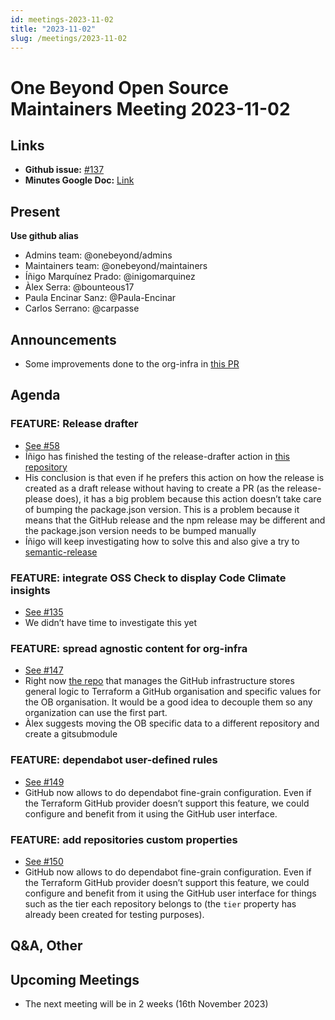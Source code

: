 ```yaml
---
id: meetings-2023-11-02
title: "2023-11-02"
slug: /meetings/2023-11-02
---
```


# One Beyond Open Source Maintainers Meeting 2023-11-02

## Links 
* **Github issue:** [#137](https://github.com/onebeyond/maintainers/issues/151)
* **Minutes Google Doc:** [Link](https://docs.google.com/document/d/1FkFb7eypcvxpKmStrlgfpNHp99No09D9za0LCl_lD_o/edit?usp=sharing)

## Present
__Use github alias__
* Admins team: @onebeyond/admins
* Maintainers team: @onebeyond/maintainers
* Íñigo Marquínez Prado: @inigomarquinez
* Àlex Serra: @bounteous17
* Paula Encinar Sanz: @Paula-Encinar
* Carlos Serrano: @carpasse

## Announcements

- Some improvements done to the org-infra in [this PR](https://github.com/onebeyond/org-infra/pull/41)

## Agenda

### FEATURE: Release drafter 
- [See #58](https://github.com/onebeyond/admin/issues/58)
- Íñigo has finished the testing of the release-drafter action in [this repository](https://github.com/onebeyond/spdx-license-satisfies)
- His conclusion is that even if he prefers this action on how the release is created as a draft release without having to create a PR (as the release-please does), it has a big problem because this action doesn’t take care of bumping the package.json version. This is a problem because it means that the GitHub release and the npm release may be different and the package.json version needs to be bumped manually
- Íñigo will keep investigating how to solve this and also give a try to [semantic-release](https://semantic-release.gitbook.io/semantic-release/)

### FEATURE: integrate OSS Check to display Code Climate insights 
- [See #135](https://github.com/onebeyond/admin/issues/135)
- We didn’t have time to investigate this yet


### FEATURE: spread agnostic content for org-infra
- [See #147](https://github.com/onebeyond/admin/issues/147)
- Right now [the repo](https://github.com/onebeyond/org-infra/tree/main) that manages the GitHub infrastructure stores general logic to Terraform a GitHub organisation and specific values for the OB organisation. It would be a good idea to decouple them so any organization can use the first part.
- Àlex suggests moving the OB specific data to a different repository and create a gitsubmodule



### FEATURE: dependabot user-defined rules 
- [See #149](https://github.com/onebeyond/admin/issues/149)
- GitHub now allows to do dependabot fine-grain configuration. Even if the Terraform GitHub provider doesn’t support this feature, we could configure and benefit from it using the GitHub user interface.

### FEATURE: add repositories custom properties 
- [See #150](https://github.com/onebeyond/admin/issues/150)
- GitHub now allows to do dependabot fine-grain configuration. Even if the Terraform GitHub provider doesn’t support this feature, we could configure and benefit from it using the GitHub user interface for things such as the tier each repository belongs to (the `tier` property has already been created for testing purposes).

## Q&A, Other


## Upcoming Meetings
- The next meeting will be in 2 weeks (16th November  2023)
